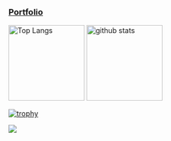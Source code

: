 ### [Portfolio](https://AdachiSei.wixsite.com/itoseiya-portfolio)
<p align="left"> 
  <img alt="Top Langs" height="150px" src="https://github-readme-stats.vercel.app/api/top-langs/?username=Mallow0730&layout=compact&count_private=true&show_icons=true&theme=dark" />
  <img alt="github stats" height="150px" src="https://github-readme-stats.vercel.app/api?username=Mallow0730&count_private=true&show_icons=true&show_icons=true&theme=dark" />
</p>

[![trophy](https://github-profile-trophy.vercel.app/?username=Mallow0730&theme=juicyfresh)](https://github.com/ryo-ma/github-profile-trophy)

![](https://github-profile-summary-cards.vercel.app/api/cards/profile-details?username=Mallow0730&theme=monokai)
